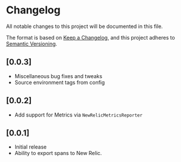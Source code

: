 # Changelog
All notable changes to this project will be documented in this file.

The format is based on [Keep a Changelog](https://keepachangelog.com/en/1.0.0/),
and this project adheres to [Semantic Versioning](https://semver.org/spec/v2.0.0.html).

## [0.0.3]
- Miscellaneous bug fixes and tweaks
- Source environment tags from config

## [0.0.2] 
- Add support for Metrics via `NewRelicMetricsReporter`

## [0.0.1] 
- Initial release
- Ability to export spans to New Relic.
